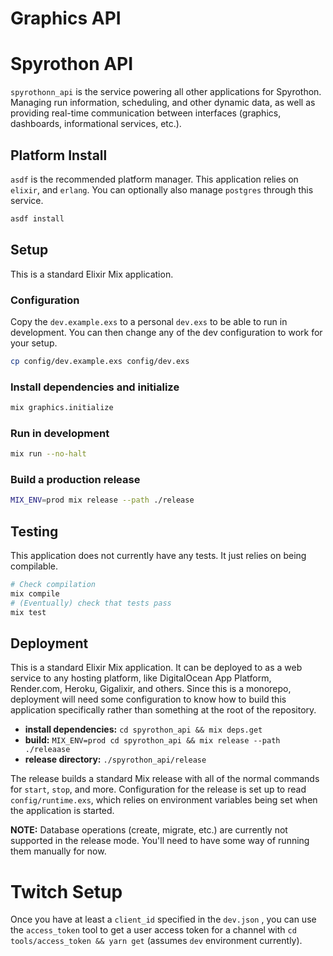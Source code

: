 # Graphics API

# Spyrothon API

`spyrothonn_api` is the service powering all other applications for Spyrothon. Managing run
information, scheduling, and other dynamic data, as well as providing real-time communication
between interfaces (graphics, dashboards, informational services, etc.).

## Platform Install

`asdf` is the recommended platform manager. This application relies on `elixir`, and `erlang`. You
can optionally also manage `postgres` through this service.

```zsh
asdf install
```

## Setup

This is a standard Elixir Mix application.

### Configuration

Copy the `dev.example.exs` to a personal `dev.exs` to be able to run in development. You can then
change any of the dev configuration to work for your setup.

```zsh
cp config/dev.example.exs config/dev.exs
```

### Install dependencies and initialize

```zsh
mix graphics.initialize
```

### Run in development

```zsh
mix run --no-halt
```

### Build a production release

```zsh
MIX_ENV=prod mix release --path ./release
```

## Testing

This application does not currently have any tests. It just relies on being compilable.

```zsh
# Check compilation
mix compile
# (Eventually) check that tests pass
mix test
```

## Deployment

This is a standard Elixir Mix application. It can be deployed to as a web service to any hosting
platform, like DigitalOcean App Platform, Render.com, Heroku, Gigalixir, and others. Since this is a
monorepo, deployment will need some configuration to know how to build this application specifically
rather than something at the root of the repository.

- **install dependencies:** `cd spyrothon_api && mix deps.get`
- **build:** `MIX_ENV=prod cd spyrothon_api && mix release --path ./releaase`
- **release directory:** `./spyrothon_api/release`

The release builds a standard Mix release with all of the normal commands for `start`, `stop`, and
more. Configuration for the release is set up to read `config/runtime.exs`, which relies on
environment variables being set when the application is started.

**NOTE:** Database operations (create, migrate, etc.) are currently not supported in the release
mode. You'll need to have some way of running them manually for now.

# Twitch Setup

Once you have at least a `client_id` specified in the `dev.json` , you can use the `access_token`
tool to get a user access token for a channel with `cd tools/access_token && yarn get` (assumes
`dev` environment currently).
